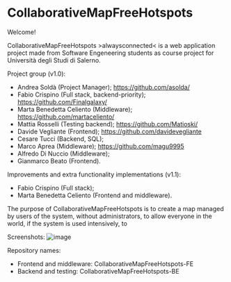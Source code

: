 # CollaborativeMapFreeHotspots

Welcome!

CollaborativeMapFreeHotspots &gt;alwaysconnected&lt; is a web application project made from Software Engeneering students as course project for Università degli Studi di Salerno.

Project group (v1.0):
- Andrea Soldà (Project Manager); https://github.com/asolda/
- Fabio Crispino (Full stack, backend-priority); https://github.com/Finalgalaxy/
- Marta Benedetta Celiento (Middleware); https://github.com/martaceliento/
- Mattia Rosselli (Testing backend); https://github.com/Matioski/
- Davide Vegliante (Frontend); https://github.com/davidevegliante
- Cesare Tucci (Backend, SQL);
- Marco Aprea (Middleware); https://github.com/magu9995
- Alfredo Di Nuccio (Middleware);
- Gianmarco Beato (Frontend).

Improvements and extra functionality implementations (v1.1):
- Fabio Crispino (Full stack);
- Marta Benedetta Celiento (Frontend and middleware).

The purpose of CollaborativeMapFreeHotspots is to create a map managed by users of the system, without administrators, to allow everyone in the world, if the system is used intensively, to 

Screenshots:
![image](http://i.imgur.com/LZ9FmWZ.png)

Repository names:
- Frontend and middleware: CollaborativeMapFreeHotspots-FE
- Backend and testing: CollaborativeMapFreeHotspots-BE